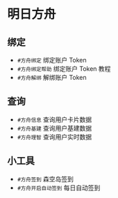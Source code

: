 # 明日方舟

## 绑定

- `#方舟绑定` 绑定账户 Token
- `#方舟绑定帮助` 绑定账户 Token 教程
- `#方舟解绑` 解绑账户 Token

## 查询

- `#方舟信息` 查询用户卡片数据
- `#方舟基建` 查询用户基建数据
- `#方舟理智` 查询用户实时数据

## 小工具

- `#方舟签到` 森空岛签到
- `#方舟开启自动签到` 每日自动签到
